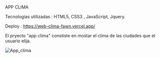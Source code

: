 APP CLIMA

Tecnologias utilizadas : HTML5, CSS3 , JavaScript, Jquery.

Deploy : https://web-clima-fawn.vercel.app/

El pryecto "app clima" constiste en mostar el clima de las ciudades que el usuario elija.


![App_clima](https://github.com/NicoGaitano/Web_Clima/assets/148820308/226a15b4-13f7-46c4-93f7-f843051c0389)
